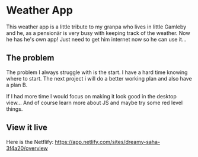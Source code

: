 # Weather App

This weather app is a little tribute to my granpa who lives in little Gamleby and he, as a pensionär is very busy with keeping track of the weather. Now he has he's own app! Just need to get him internet now so he can use it...

## The problem

The problem I always struggle with is the start. I have a hard time knowing where to start. 
The next project i will do a better working plan and also have a plan B.

If I had more time I would focus on making it look good in the desktop view... 
And of course learn more about JS and maybe try some red level things.

## View it live
 
Here is the Netflify: 
https://app.netlify.com/sites/dreamy-saha-3f4a20/overview
